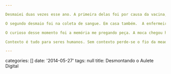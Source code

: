 ```yaml
---

Desmaiei duas vezes esse ano. A primeira delas foi por causa da vacina, que me deu febre de madrugada e me impediu de terminar meu número 1 (aka dar um mijão) no meio da noite. O resultado foi uma poça de sangue ao lado do banheiro e uma sensação nova, vibrante, de que poderia ter morrido lá mesmo, ou que deixar de viver é algo que pode acontecer a qualquer momento, "basta estar vivo"... ah, e um galo. Teve mais esse resultado.

O segundo desmaio foi na coleta de sangue. Em casa também.  A enfermeira começou o procedimento alguns minutos depois de chegar. Apaguei no terceiro ou quarto picar de uma agulha tentando se fixar em uma veia pulsante. Foi questão de segundos de acordo com minha esposa. Para mim, em ambas as situações, minutos.

O curioso desse momento foi a memória me pregando peça. A moca chegou há pouco tempo. Quando acordei é como se nunca a tivesse visto na vida. É como se aquela situação dela na minha frente nunca tivesse existido no espaço-tempo. Tudo em volta do ocorrido nunca existiu por alguns segundos e eu vivi sem saber quem eu era.

Contexto é tudo para seres humanos. Sem contexto perde-se o fio da meada que forma o tecido do universo que está nos contando essa história dos átomos e das forças físicas e tals. Sem contexto, ainda que por alguns segundos, nós não existimos. Somos espectadores passivos de eventos naturais em torno do que chamamos de corpo, que com contexto chamaríamos de nosso, de eu. Sem contexto o que chamamos de mundo não existe.

---
```

categories: []
date: '2014-05-27'
tags: null
title: Desmontando o Aulete Digital

